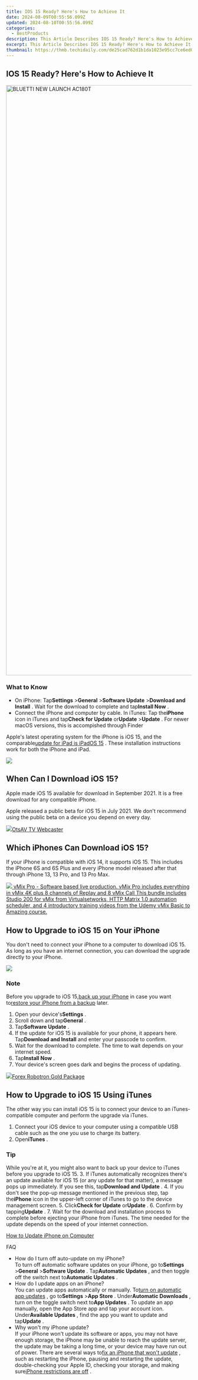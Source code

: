 ```yaml
---
title: IOS 15 Ready? Here's How to Achieve It
date: 2024-08-09T00:55:56.099Z
updated: 2024-08-10T00:55:56.099Z
categories:
  - BestProducts
description: This Article Describes IOS 15 Ready? Here's How to Achieve It
excerpt: This Article Describes IOS 15 Ready? Here's How to Achieve It
thumbnail: https://thmb.techidaily.com/de25cad762d1b1da1023e95cc7ce6ed0cc716ab658bda48c421a9e8a9c4e4418.png
---
```


## IOS 15 Ready? Here's How to Achieve It
<!-- affiliate ads begin -->
<a href="https://bluettieu.pxf.io/c/5597632/2042323/17091" target="_top" id="2042323"><img src="//a.impactradius-go.com/display-ad/17091-2042323" border="0" alt="BLUETTI NEW LAUNCH AC180T" width="3840" height="1600"/></a><img height="0" width="0" src="https://imp.pxf.io/i/5597632/2042323/17091" style="position:absolute;visibility:hidden;" border="0" />
<!-- affiliate ads end -->
### What to Know

* On iPhone: Tap**Settings** \>**General** \>**Software Update** \>**Download and Install** . Wait for the download to complete and tap**Install Now** .
* Connect the iPhone and computer by cable. In iTunes: Tap the**iPhone** icon in iTunes and tap**Check for Update** or**Update** \>**Update** . For newer macOS versions, this is accompished through Finder

 Apple's latest operating system for the iPhone is iOS 15, and the comparable[update for iPad is iPadOS 15](https://www.lifewire.com/ipados-15-5181424) . These installation instructions work for both the iPhone and iPad.

<!-- affiliate ads begin -->
<a href="https://secure.2checkout.com/order/checkout.php?PRODS=3546200&QTY=1&AFFILIATE=108875&CART=1"><img src="http://www.binteko.com/sites/default/files/banner01_468x60a.gif" border="0"></a>
<!-- affiliate ads end -->
## When Can I Download iOS 15?

 Apple made iOS 15 available for download in September 2021\. It is a free download for any compatible iPhone.

 Apple released a public beta for iOS 15 in July 2021\. We don't recommend using the public beta on a device you depend on every day.

<!-- affiliate ads begin -->
<a href="https://otszone.ots7.com/order/checkout.php?PRODS=4713324&QTY=1&AFFILIATE=108875&CART=1"><img src="https://green.ots7.com/screenshots/OtsAV/OtsAVTV1.90-300x188.jpg" border="0">OtsAV TV Webcaster</a>
<!-- affiliate ads end -->
## Which iPhones Can Download iOS 15?

 If your iPhone is compatible with iOS 14, it supports iOS 15\. This includes the iPhone 6S and 6S Plus and every iPhone model released after that through iPhone 13, 13 Pro, and 13 Pro Max.

<!-- affiliate ads begin -->
<a href="https://secure.2checkout.com/order/checkout.php?PRODS=30901410&QTY=1&AFFILIATE=108875&CART=1"> <img src="https://secure.avangate.com/images/merchant/ce9a6fb2becc2d235e62b125e9260102/products/copy_1_copy_vMixCallScreenshot1-large.jpg" border="0"> vMix Pro - Software based live production. vMix Pro includes everything in vMix 4K plus 8 channels of Replay and 8 vMix Call 
This bundle includes Studio 200 for vMix from Virtualsetworks, HTTP Matrix 1.0 automation scheduler, and 4 introductory training videos from the Udemy vMix Basic to Amazing course. </a>
<!-- affiliate ads end -->
## How to Upgrade to iOS 15 on Your iPhone

 You don't need to connect your iPhone to a computer to download iOS 15\. As long as you have an internet connection, you can download the upgrade directly to your iPhone.

<!-- affiliate ads begin -->
<a href="https://shop.mondly.com/affiliate.php?ACCOUNT=ATISTUDI&AFFILIATE=108875&PATH=https%3A%2F%2Fwww.mondly.com%3FAFFILIATE%3D108875%26RESOURCE%3D%2BBusiness%2B970x90%2B"><img src="https://secure.avangate.com/images/merchant/69c418c33ec2e1a4267fa9bb77fa1428/business-970x90.gif" border="0"></a>
<!-- affiliate ads end -->
### Note

 Before you upgrade to iOS 15,[back up your iPhone](https://www.lifewire.com/backup-iphone-using-itunes-4773518) in case you want to[restore your iPhone from a backup](https://www.lifewire.com/restore-iphone-from-backup-2000296) later.

1. Open your device's**Settings** .
2. Scroll down and tap**General** .
3. Tap**Software Update** .
4. If the update for iOS 15 is available for your phone, it appears here. Tap**Download and Install** and enter your passcode to confirm.
5. Wait for the download to complete. The time to wait depends on your internet speed.
6. Tap**Install Now** .
7. Your device's screen goes dark and begins the process of updating.

<!-- affiliate ads begin -->
<a href="https://secure.2checkout.com/order/checkout.php?PRODS=4727541&QTY=1&AFFILIATE=108875&CART=1"><img src="https://secure.avangate.com/images/merchant/5f4f7141b65a730b4efb0e0d51f63e94/products/copy_copy_forexrobotronbox.gif" border="0">Forex Robotron Gold Package</a>
<!-- affiliate ads end -->
## How to Upgrade to iOS 15 Using iTunes

 The other way you can install iOS 15 is to connect your device to an iTunes-compatible computer and perform the upgrade via iTunes.

1. Connect your iOS device to your computer using a compatible USB cable such as the one you use to charge its battery.
2. Open**iTunes** .  

### Tip  

 While you're at it, you might also want to back up your device to iTunes before you upgrade to iOS 15.
3. If iTunes automatically recognizes there's an update available for iOS 15 (or any update for that matter), a message pops up immediately. If you see this, tap**Download and Update** .
4. If you don't see the pop-up message mentioned in the previous step, tap the**iPhone** icon in the upper-left corner of iTunes to go to the device management screen.
5. Click**Check for Update** or**Update** .
6. Confirm by tapping**Update** .
7. Wait for the download and installation process to complete before ejecting your iPhone from iTunes. The time needed for the update depends on the speed of your internet connection.

[How to Update iPhone on Computer](https://www.lifewire.com/update-iphone-on-computer-5206080)

 FAQ

* How do I turn off auto-update on my iPhone?  
 To turn off automatic software updates on your iPhone, go to**Settings** \>**General** \>**Software Update** . Tap**Automatic Updates** , and then toggle off the switch next to**Automatic Updates** .
* How do I update apps on an iPhone?  
 You can update apps automatically or manually. To[turn on automatic app updates](https://www.lifewire.com/how-to-turn-on-automatic-app-updates-on-the-ipad-4103792) , go to**Settings** \>**App Store** . Under**Automatic Downloads** , turn on the toggle switch next to**App Updates** . To update an app manually, open the App Store app and tap your account icon. Under**Available Updates** , find the app you want to update and tap**Update** .
* Why won't my iPhone update?  
 If your iPhone won't update its software or apps, you may not have enough storage, the iPhone may be unable to reach the update server, the update may be taking a long time, or your device may have run out of power. There are several ways to[fix an iPhone that won't update](https://www.lifewire.com/iphone-cant-update-apps-fix-4057706) , such as restarting the iPhone, pausing and restarting the update, double-checking your Apple ID, checking your storage, and making sure[iPhone restrictions are off](https://www.lifewire.com/using-iphone-content-restrictions-2000102) .



<ins class="adsbygoogle"
     style="display:block"
     data-ad-format="autorelaxed"
     data-ad-client="ca-pub-7571918770474297"
     data-ad-slot="1223367746"></ins>



<ins class="adsbygoogle"
     style="display:block"
     data-ad-client="ca-pub-7571918770474297"
     data-ad-slot="8358498916"
     data-ad-format="auto"
     data-full-width-responsive="true"></ins>
